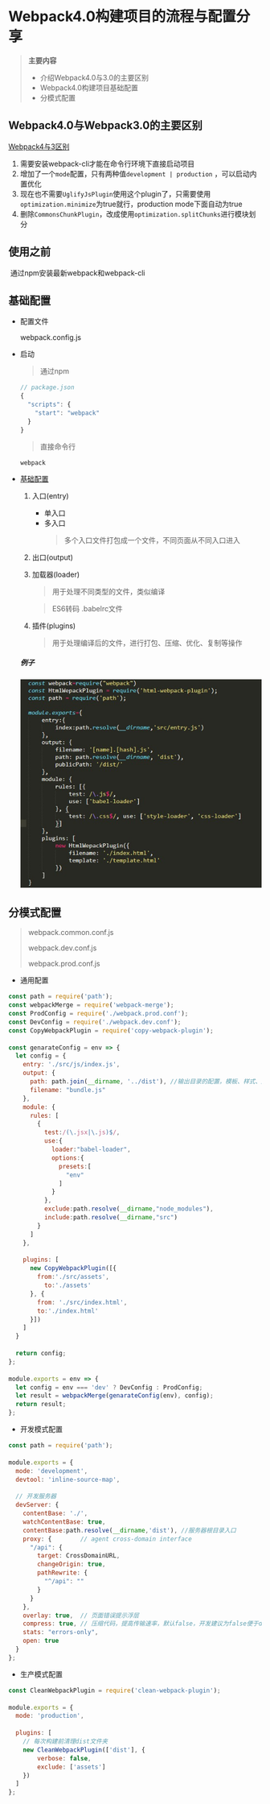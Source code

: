 # Webpack4.0构建项目的流程与配置分享 

> **主要内容**
>
> - 介绍Webpack4.0与3.0的主要区别
> - Webpack4.0构建项目基础配置
> - 分模式配置 



## Webpack4.0与Webpack3.0的主要区别

[Webpack4与3区别](https://www.jianshu.com/p/5d306ed6aaff)

1. 需要安装webpack-cli才能在命令行环境下直接启动项目
2. 增加了一个`mode`配置，只有两种值`development | production` ，可以启动内置优化
3. 现在也不需要`UglifyJsPlugin`使用这个plugin了，只需要使用`optimization.minimize`为true就行，production mode下面自动为true 
4. 删除`CommonsChunkPlugin`，改成使用`optimization.splitChunks`进行模块划分 

## 使用之前

​	通过npm安装最新webpack和webpack-cli



## 基础配置

- 配置文件

  webpack.config.js

- 启动

  > 通过npm

  ```javascript
  // package.json
  {
    "scripts": {
      "start": "webpack"
    }
  }
  ```

  > 直接命令行

  ```
  webpack
  ```

  

- [基础配置](https://www.webpackjs.com/concepts/)

  1. 入口(entry)
      - 单入口
      - 多入口
        > 多个入口文件打包成一个文件，不同页面从不同入口进入

  2. 出口(output)

  3. 加载器(loader)

     > 用于处理不同类型的文件，类似编译

     > ES6转码 .babelrc文件

  4. 插件(plugins)

     > 用于处理编译后的文件，进行打包、压缩、优化、复制等操作

  ##### 例子

  ![webpack.config](./webpack.config.png)

  

## 分模式配置

> webpack.common.conf.js
>
> webpack.dev.conf.js
>
> webpack.prod.conf.js

- 通用配置

```javascript
const path = require('path');
const webpackMerge = require('webpack-merge');
const ProdConfig = require('./webpack.prod.conf');
const DevConfig = require('./webpack.dev.conf');
const CopyWebpackPlugin = require('copy-webpack-plugin');
  
const genarateConfig = env => {
  let config = {
    entry: './src/js/index.js',
    output: {
      path: path.join(__dirname, '../dist'), //输出目录的配置，模板、样式、脚本、图片等资源的路径配置都相对于它
      filename: "bundle.js"
    },
    module: {
      rules: [
        {
          test:/(\.jsx|\.js)$/,
          use:{
            loader:"babel-loader",
            options:{
              presets:[
                "env"
              ]
            }
          },
          exclude:path.resolve(__dirname,"node_modules"),
          include:path.resolve(__dirname,"src")
        }
      ]
    },

    plugins: [
      new CopyWebpackPlugin([{
        from:'./src/assets',
          to:'./assets'
      }, {
        from: './src/index.html',
        to:'./index.html'
      }])
    ]
  }

  return config;
};

module.exports = env => {
  let config = env === 'dev' ? DevConfig : ProdConfig;
  let result = webpackMerge(genarateConfig(env), config);
  return result;
};
```

- 开发模式配置

```javascript
const path = require('path');

module.exports = {
  mode: 'development',
  devtool: 'inline-source-map', 
  
  // 开发服务器
  devServer: {
    contentBase: './',
    watchContentBase: true,
    contentBase:path.resolve(__dirname,'dist'), //服务器根目录入口
    proxy: {        // agent cross-domain interface
      "/api": {
        target: CrossDomainURL,
        changeOrigin: true,
        pathRewrite: {
          "^/api": ""
        }
      }
    },
    overlay: true,  // 页面错误提示浮层
    compress: true, // 压缩代码，提高传输速率，默认false，开发建议为false便于debug
    stats: "errors-only",
    open: true
  }
};
```

- 生产模式配置

```javascript
const CleanWebpackPlugin = require('clean-webpack-plugin');

module.exports = {
  mode: 'production',

  plugins: [
    // 每次构建前清理dist文件夹
    new CleanWebpackPlugin(['dist'], {
        verbose: false,
        exclude: ['assets']
    })
  ]
};
```
